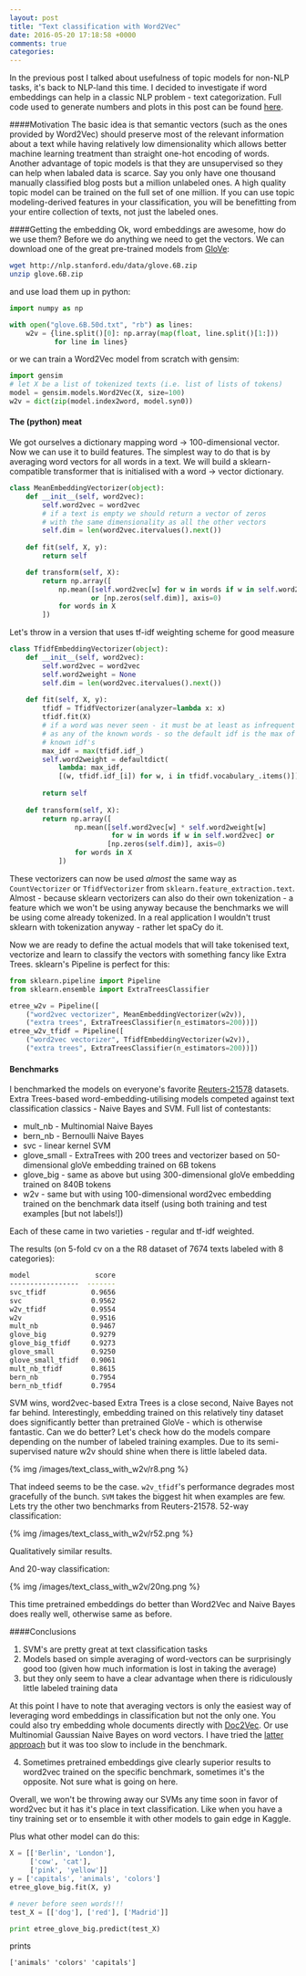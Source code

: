 ```yaml
---
layout: post
title: "Text classification with Word2Vec"
date: 2016-05-20 17:18:58 +0000
comments: true
categories: 
---
```

In the previous post I talked about usefulness of topic models for non-NLP tasks, it's back to NLP-land this time. I decided to investigate if word embeddings can help in a classic NLP problem - text categorization. Full code used to generate numbers and plots in this post can be found [here](https://github.com/nadbordrozd/blog_stuff/blob/master/classification_w2v/benchmarking.ipynb).

####Motivation
The basic idea is that semantic vectors (such as the ones provided by Word2Vec) should preserve most of the relevant information about a text while having relatively low dimensionality which allows better machine learning treatment than straight one-hot encoding of words. Another advantage of topic models is that they are unsupervised so they can help when labaled data is scarce. Say you only have one thousand manually classified blog posts but a million unlabeled ones. A high quality topic model can be trained on the full set of one million. If you can use topic modeling-derived features in your classification, you will be benefitting from your entire collection of texts, not just the labeled ones. 

####Getting the embedding
Ok, word embeddings are awesome, how do we use them? Before we do anything we need to get the vectors. We can download one of the great pre-trained models from [GloVe](http://nlp.stanford.edu/projects/glove/):
```bash
wget http://nlp.stanford.edu/data/glove.6B.zip
unzip glove.6B.zip
```

and use load them up in python:

```python
import numpy as np

with open("glove.6B.50d.txt", "rb") as lines:
    w2v = {line.split()[0]: np.array(map(float, line.split()[1:]))
           for line in lines}
```

or we can train a Word2Vec model from scratch with gensim:

```python
import gensim
# let X be a list of tokenized texts (i.e. list of lists of tokens)
model = gensim.models.Word2Vec(X, size=100)
w2v = dict(zip(model.index2word, model.syn0))
```

#### The (python) meat
We got ourselves a dictionary mapping word -> 100-dimensional vector. Now we can use it to build features. The simplest way to do that is by averaging word vectors for all words in a text. We will build a sklearn-compatible transformer that is initialised with a word -> vector dictionary.

```python
class MeanEmbeddingVectorizer(object):
    def __init__(self, word2vec):
        self.word2vec = word2vec
        # if a text is empty we should return a vector of zeros
        # with the same dimensionality as all the other vectors
        self.dim = len(word2vec.itervalues().next())
    
    def fit(self, X, y):
        return self 

    def transform(self, X):
        return np.array([
            np.mean([self.word2vec[w] for w in words if w in self.word2vec] 
                    or [np.zeros(self.dim)], axis=0)
            for words in X
        ])
```

Let's throw in a version that uses tf-idf weighting scheme for good measure

```python
class TfidfEmbeddingVectorizer(object):
    def __init__(self, word2vec):
        self.word2vec = word2vec
        self.word2weight = None
        self.dim = len(word2vec.itervalues().next())
        
    def fit(self, X, y):
        tfidf = TfidfVectorizer(analyzer=lambda x: x)
        tfidf.fit(X)
        # if a word was never seen - it must be at least as infrequent
        # as any of the known words - so the default idf is the max of 
        # known idf's
        max_idf = max(tfidf.idf_)
        self.word2weight = defaultdict(
            lambda: max_idf, 
            [(w, tfidf.idf_[i]) for w, i in tfidf.vocabulary_.items()])
    
        return self
    
    def transform(self, X):
        return np.array([
                np.mean([self.word2vec[w] * self.word2weight[w]
                         for w in words if w in self.word2vec] or
                        [np.zeros(self.dim)], axis=0)
                for words in X
            ])
```

These vectorizers can now be used _almost_ the same way as `CountVectorizer` or `TfidfVectorizer` from `sklearn.feature_extraction.text`. Almost - because sklearn vectorizers can also do their own tokenization - a feature which we won't be using anyway because the benchmarks we will be using come already tokenized. In a real application I wouldn't trust sklearn with tokenization anyway - rather let spaCy do it. 

Now we are ready to define the actual models that will take tokenised text, vectorize and learn to classify the vectors with something fancy like Extra Trees. sklearn's Pipeline is perfect for this:

```python
from sklearn.pipeline import Pipeline
from sklearn.ensemble import ExtraTreesClassifier

etree_w2v = Pipeline([
    ("word2vec vectorizer", MeanEmbeddingVectorizer(w2v)), 
    ("extra trees", ExtraTreesClassifier(n_estimators=200))])
etree_w2v_tfidf = Pipeline([
    ("word2vec vectorizer", TfidfEmbeddingVectorizer(w2v)), 
    ("extra trees", ExtraTreesClassifier(n_estimators=200))])
```

#### Benchmarks
I benchmarked the models on everyone's favorite [Reuters-21578](http://www.cs.umb.edu/~smimarog/textmining/datasets/) datasets. Extra Trees-based word-embedding-utilising models competed against text classification classics - Naive Bayes and SVM. Full list of contestants:

- mult_nb - Multinomial Naive Bayes
- bern_nb - Bernoulli Naive Bayes
- svc - linear kernel SVM
- glove_small - ExtraTrees with 200 trees and vectorizer based on 50-dimensional gloVe embedding trained on 6B tokens
- glove_big - same as above but using 300-dimensional gloVe embedding trained on 840B tokens
- w2v - same but with using 100-dimensional word2vec embedding trained on the benchmark data itself (using both training and test examples [but not labels!])

Each of these came in two varieties - regular and tf-idf weighted. 

The results (on 5-fold cv on a the R8 dataset of 7674 texts labeled with 8 categories):

```bash
model                score
-----------------  -------
svc_tfidf           0.9656
svc                 0.9562
w2v_tfidf           0.9554
w2v                 0.9516
mult_nb             0.9467
glove_big           0.9279
glove_big_tfidf     0.9273
glove_small         0.9250
glove_small_tfidf   0.9061
mult_nb_tfidf       0.8615
bern_nb             0.7954
bern_nb_tfidf       0.7954
```

SVM wins, word2vec-based Extra Trees is a close second, Naive Bayes not far behind. Interestingly, embedding trained on this relatively tiny dataset does significantly better than pretrained GloVe - which is otherwise fantastic. Can we do better? Let's check how do the models compare depending on the number of labeled training examples. Due to its semi-supervised nature w2v should shine when there is little labeled data.

{% img /images/text_class_with_w2v/r8.png %}

That indeed seems to be the case. `w2v_tfidf`'s performance degrades most gracefully of the bunch. `SVM` takes the biggest hit when examples are few. Lets try the other two benchmarks from Reuters-21578. 52-way classification:

{% img /images/text_class_with_w2v/r52.png %}

Qualitatively similar results. 

And 20-way classification:
 
{% img /images/text_class_with_w2v/20ng.png %}

This time pretrained embeddings do better than Word2Vec and Naive Bayes does really well, otherwise same as before.

####Conclusions
1. SVM's are pretty great at text classification tasks
2. Models based on simple averaging of word-vectors can be surprisingly good too (given how much information is lost in taking the average)
3. but they only seem to have a clear advantage when there is ridiculously little labeled training data

At this point I have to note that averaging vectors is only the easiest way of leveraging word embeddings in classification but not the only one. You could also try embedding whole documents directly with [Doc2Vec](https://radimrehurek.com/gensim/models/doc2vec.html). Or use Multinomial Gaussian Naive Bayes on word vectors. I have tried the [latter approach](https://github.com/nadbordrozd/blog_stuff/blob/master/classification_w2v/multi_multi_kernel_nb.py) but it was too slow to include in the benchmark. 

4. Sometimes pretrained embeddings give clearly superior results to word2vec trained on the specific benchmark, sometimes it's the opposite. Not sure what is going on here.

Overall, we won't be throwing away our SVMs any time soon in favor of word2vec but it has it's place in text classification. Like when you have a tiny training set or to ensemble it with other models to gain edge in Kaggle. 

Plus what other model can do this:
```python
X = [['Berlin', 'London'],
     ['cow', 'cat'],
     ['pink', 'yellow']]
y = ['capitals', 'animals', 'colors']
etree_glove_big.fit(X, y)

# never before seen words!!!
test_X = [['dog'], ['red'], ['Madrid']]

print etree_glove_big.predict(test_X)
```
prints

```text
['animals' 'colors' 'capitals']
```



